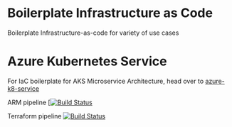 # Boilerplate Infrastructure as Code
Boilerplate Infrastructure-as-code for variety of use cases


# Azure Kubernetes Service
For IaC boilerplate for AKS Microservice Architecture, head over to [azure-k8-service](./azure-k8-service/README.md)

ARM pipeline [[![Build Status](https://dev.azure.com/BU5/IaC-aks-boilerplate/_apis/build/status/aks-infra-release-arm?branchName=master)](https://dev.azure.com/BU5/IaC-aks-boilerplate/_build/latest?definitionId=24&branchName=master)

Terraform pipeline [![Build Status](https://dev.azure.com/BU5/IaC-aks-boilerplate/_apis/build/status/aks-infra-release-terraform?branchName=master)](https://dev.azure.com/BU5/IaC-aks-boilerplate/_build/latest?definitionId=20&branchName=master)
